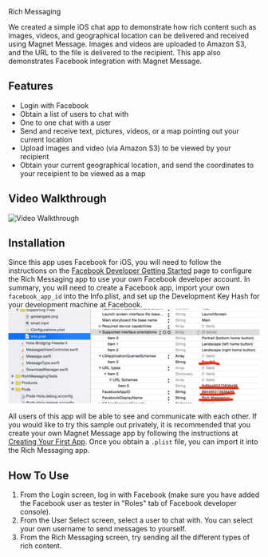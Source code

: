 Rich Messaging

We created a simple iOS chat app to demonstrate how rich content such as images, videos, and geographical location can be delivered and received using Magnet Message. Images and videos are uploaded to Amazon S3, and the URL to the file is delivered to the recipient. This app also demonstrates Facebook integration with Magnet Message. 

## Features

* Login with Facebook 
* Obtain a list of users to chat with
* One to one chat with a user
* Send and receive text, pictures, videos, or a map pointing out your current location
* Upload images and video (via Amazon S3) to be viewed by your recipient
* Obtain your current geographical location, and send the coordinates to your receipient to be viewed as a map

## Video Walkthrough

![Video Walkthrough](demo.gif)

## Installation

Since this app uses Facebook for iOS, you will need to follow the instructions on the [Facebook Developer Getting Started](https://developers.facebook.com/docs/ios/getting-started/) page to configure the Rich Messaging app to use your own Facebook developer account. In summary, you will need to create a Facebook app, import your own `facebook_app_id` into the Info.plist, and set up the Development Key Hash for your development machine at Facebook.
![Info.plist configuration](config_info_plist.png)

All users of this app will be able to see and communicate with each other. If you would like to try this sample out privately, it is recommended that you create your own Magnet Message app by following the instructions at [Creating Your First App](https://docs.magnet.com/message/ios/creating-your-first-app-ios/). Once you obtain a `.plist` file, you can import it into the Rich Messaging app.

## How To Use

1. From the Login screen, log in with Facebook (make sure you have added the Facebook user as tester in "Roles" tab of Facebook developer console).
2. From the User Select screen, select a user to chat with. You can select your own username to send messages to yourself. 
3. From the Rich Messaging screen, try sending all the different types of rich content.
